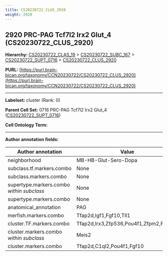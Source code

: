 ```yaml
---
title: CS20230722_CLUS_2920
weight: 2920
---
```

## 2920 PRC-PAG Tcf7l2 Irx2 Glut_4 (CS20230722_CLUS_2920)
<b>Hierarchy: </b>
[CS20230722_CLAS_19](../CS20230722_CLAS_19) >
[CS20230722_SUBC_167](../CS20230722_SUBC_167) >
[CS20230722_SUPT_0716](../CS20230722_SUPT_0716) >
[CS20230722_CLUS_2920](../CS20230722_CLUS_2920)

**PURL:** [https://purl.brain-bican.org/taxonomy/CCN20230722/CS20230722_CLUS_2920](https://purl.brain-bican.org/taxonomy/CCN20230722/CS20230722_CLUS_2920)

---


**Labelset:** cluster (Rank: 0)

**Parent Cell Set:** 0716 PRC-PAG Tcf7l2 Irx2 Glut_4 ([CS20230722_SUPT_0716](../CS20230722_SUPT_0716))



**Cell Ontology Term:** 

[MARKER GENES.]: #


---

[TRANSFERRED ANNOTATIONS.]: #


[AUTHOR ANNOTATION FIELDS.]: #


**Author annotation fields:**

| Author annotation | Value |
|-------------------|-------|
|neighborhood|MB-HB-Glut-Sero-Dopa|
|subclass.tf.markers.combo|None|
|subclass.markers.combo|None|
|supertype.markers.combo _within subclass_|None|
|supertype.markers.combo|None|
|anatomical_annotation|PAG|
|merfish.markers.combo|Tfap2d,Igf1,Fgf10,Tll1|
|cluster.TF.markers.combo|Tfap2d,Irx3,Zfp536,Pou4f1,Zfpm2,Pou6f2|
|cluster.markers.combo _within subclass_|Meis2|
|cluster.markers.combo|Tfap2d,C1ql2,Pou4f1,Fgf10|
